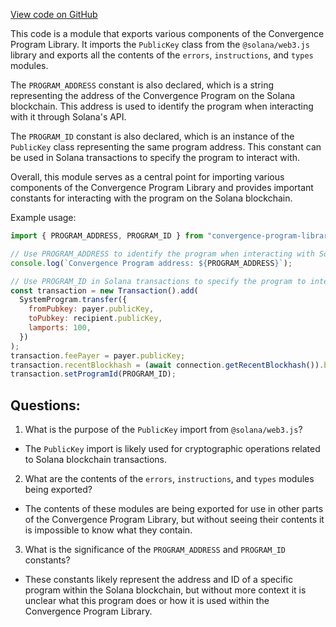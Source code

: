 [View code on GitHub](https://github.com/convergence-rfq/convergence-program-library/psyoptions-american-instrument/js/generated/index.d.ts)

This code is a module that exports various components of the Convergence Program Library. It imports the `PublicKey` class from the `@solana/web3.js` library and exports all the contents of the `errors`, `instructions`, and `types` modules. 

The `PROGRAM_ADDRESS` constant is also declared, which is a string representing the address of the Convergence Program on the Solana blockchain. This address is used to identify the program when interacting with it through Solana's API. 

The `PROGRAM_ID` constant is also declared, which is an instance of the `PublicKey` class representing the same program address. This constant can be used in Solana transactions to specify the program to interact with. 

Overall, this module serves as a central point for importing various components of the Convergence Program Library and provides important constants for interacting with the program on the Solana blockchain. 

Example usage:

```javascript
import { PROGRAM_ADDRESS, PROGRAM_ID } from "convergence-program-library";

// Use PROGRAM_ADDRESS to identify the program when interacting with Solana's API
console.log(`Convergence Program address: ${PROGRAM_ADDRESS}`);

// Use PROGRAM_ID in Solana transactions to specify the program to interact with
const transaction = new Transaction().add(
  SystemProgram.transfer({
    fromPubkey: payer.publicKey,
    toPubkey: recipient.publicKey,
    lamports: 100,
  })
);
transaction.feePayer = payer.publicKey;
transaction.recentBlockhash = (await connection.getRecentBlockhash()).blockhash;
transaction.setProgramId(PROGRAM_ID);
```
## Questions: 
 1. What is the purpose of the `PublicKey` import from `@solana/web3.js`?
- The `PublicKey` import is likely used for cryptographic operations related to Solana blockchain transactions.

2. What are the contents of the `errors`, `instructions`, and `types` modules being exported?
- The contents of these modules are being exported for use in other parts of the Convergence Program Library, but without seeing their contents it is impossible to know what they contain.

3. What is the significance of the `PROGRAM_ADDRESS` and `PROGRAM_ID` constants?
- These constants likely represent the address and ID of a specific program within the Solana blockchain, but without more context it is unclear what this program does or how it is used within the Convergence Program Library.
